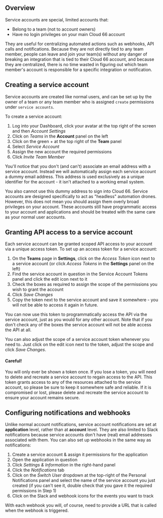 ## Overview

Service accounts are special, limited accounts that:

- Belong to a team (not to account owners)
- Have no login privileges on your main Cloud 66 account

They are useful for centralizing automated actions such as webhooks, API calls and notifications. Because they are not directly tied to any team member, people can leave and join your team(s) without any danger of breaking an integration that is tied to their Cloud 66 account, and because they are centralized, there is no time wasted in figuring out which team member's account is responsible for a specific integration or notification. 

## Creating a service account

Service accounts are created like normal users, and can be set up by the owner of a team or any team member who is assigned `create` permissions under `service accounts`.

To create a service account:

1. Log into your Dashboard, click your avatar at the top right of the screen and then *Account Settings*
2. Click on *Teams* in the **Account** panel on the left
3. Click on the green + at the top right of the **Team** panel
4. Select *Service Account*
5. Assign the new account the required permissions
6. Click *Invite Team Member*

You'll notice that you don't (and can't) associate an email address with a service account. Instead we will automatically assign each service account a dummy email address. This address is used exclusively as a unique identifier for the account - it isn't attached to a working email system.

You also cannot use this dummy address to sign into Cloud 66. Service accounts are designed specifically to act as "headless" automation drones. However, this does not mean you should assign them overly broad privileges on your account. These accounts still have programmatic access to your account and applications and should be treated with the same care as your normal user accounts.

## Granting API access to a service account

Each service account can be granted scoped API access to your account via a unique access token. To set up an access token for a service account:

1. On the **Teams** page in **Settings**, click on the *Access Token* icon next to a service account (or click *Access Tokens* in the **Settings** panel on the left)
2. Find the service account in question in the Service Account Tokens panel and click the edit icon next to it
3. Check the boxes as required to assign the scope of the permissions you wish to grant the account
4. Click *Save Changes*
5. Copy the token next to the service account and save it somewhere - you will not be able to access it again in future.

You can now use this token to programmatically access the API via the service account, just as you would for any other account. Note that if you don't check any of the boxes the service account will not be able access the API at all. 

You can also adjust the scope of a service account token whenever you need to. Just click on the edit icon next to the token, adjust the scope and click *Save Changes*.

#### Careful!
<div class="notice notice-warning"><p>You will only ever be shown a token once. If you lose a token, you will need to delete and recreate a service account to regain access to the API. This token grants access to any of the resources attached to the service account, so please be sure to keep it somewhere safe and reliable. If it is compromised or lost, please delete and recreate the service account to ensure your account remains secure.</p></div>

## Configuring notifications and webhooks

Unlike normal account notifications, service account notifications are set at **application** level, rather than at **account** level. They are also limited to Slack notifications because service accounts don't have (real) email addresses associated with them. You can also set up webhooks in the same way as notifications:

1. Create a service account & assign it permissions for the application
2. Open the application in question
3. Click *Settings & Information* in the right-hand panel
4. Click the *Notifications* tab
5. Click on the *Switch User* dropdown at the top-right of the Personal Notifications panel and select the name of the service account you just created (if you can't see it, double check that you gave it the required permissions in Step 1)
6. Click on the Slack and webhook icons for the events you want to track 

With each webhook you will, of course, need to provide a URL that is called when the webhook is triggered.